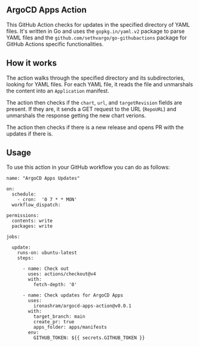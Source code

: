 ## ArgoCD Apps Action
This GitHub Action checks for updates in the specified directory of YAML files. It's written in Go and uses the `gopkg.in/yaml.v2` package to parse YAML files and the `github.com/sethvargo/go-githubactions` package for GitHub Actions specific functionalities.

## How it works

The action walks through the specified directory and its subdirectories, looking for YAML files. For each YAML file, it reads the file and unmarshals the content into an `Application` manifest.

The action then checks if the `chart`, `url`, and `targetRevision` fields are present. If they are, it sends a GET request to the URL (`RepoURL`) and unmarshals the response getting the new chart verions.

The action then checks if there is a new release and opens PR with the updates if there is.

## Usage

To use this action in your GitHub workflow you can do as follows:

```
name: "ArgoCD Apps Updates"

on:
  schedule:
    - cron:  '0 7 * * MON'
  workflow_dispatch:

permissions:
  contents: write
  packages: write

jobs:

  update:
    runs-on: ubuntu-latest
    steps:

      - name: Check out
        uses: actions/checkout@v4
        with:
          fetch-depth: '0'

      - name: Check updates for ArgoCD Apps
        uses:
          ironashram/argocd-apps-action@v0.0.1
        with:
          target_branch: main
          create_pr: true
          apps_folder: apps/manifests
        env:
          GITHUB_TOKEN: ${{ secrets.GITHUB_TOKEN }}
```
